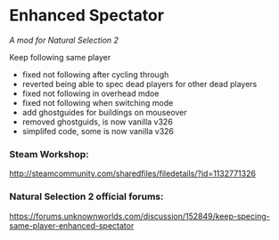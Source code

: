 # Enhanced Spectator
*A mod for Natural Selection 2*

Keep following same player

- fixed not following after cycling through
- reverted being able to spec dead players for other dead players
- fixed not following in overhead mdoe
- fixed not following when switching mode
- add ghostguides for buildings on mouseover
- removed ghostguids, is now vanilla v326
- simplifed code, some is now vanilla v326

### Steam Workshop: 
http://steamcommunity.com/sharedfiles/filedetails/?id=1132771326

### Natural Selection 2 official forums:
https://forums.unknownworlds.com/discussion/152849/keep-specing-same-player-enhanced-spectator
